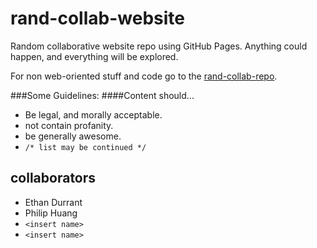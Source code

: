 rand-collab-website
===================

Random collaborative website repo using GitHub Pages. Anything could happen, and everything will be explored.

For non web-oriented stuff and code go to the [rand-collab-repo](https://github.com/emdarcher/rand-collab-repo).

###Some Guidelines:
####Content should...
  * Be legal, and morally acceptable.
  * not contain profanity.
  * be generally awesome.
  * `/* list may be continued */`

collaborators
-------------
  - Ethan Durrant
  - Philip Huang
  - `<insert name>`
  - `<insert name>`



